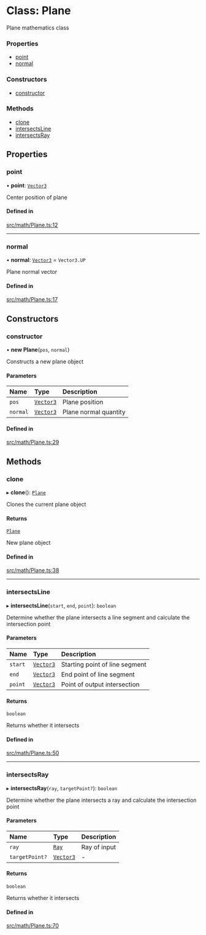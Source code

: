 # Class: Plane

Plane mathematics class


### Properties

- [point](Plane.md#point)
- [normal](Plane.md#normal)

### Constructors

- [constructor](Plane.md#constructor)

### Methods

- [clone](Plane.md#clone)
- [intersectsLine](Plane.md#intersectsline)
- [intersectsRay](Plane.md#intersectsray)

## Properties

### point

• **point**: [`Vector3`](Vector3.md)

Center position of plane

#### Defined in

[src/math/Plane.ts:12](https://github.com/Orillusion/orillusion/blob/main/src/math/Plane.ts#L12)

___

### normal

• **normal**: [`Vector3`](Vector3.md) = `Vector3.UP`

Plane normal vector

#### Defined in

[src/math/Plane.ts:17](https://github.com/Orillusion/orillusion/blob/main/src/math/Plane.ts#L17)

## Constructors

### constructor

• **new Plane**(`pos`, `normal`)

Constructs a new plane object

#### Parameters

| Name | Type | Description |
| :------ | :------ | :------ |
| `pos` | [`Vector3`](Vector3.md) | Plane position |
| `normal` | [`Vector3`](Vector3.md) | Plane normal quantity |

#### Defined in

[src/math/Plane.ts:29](https://github.com/Orillusion/orillusion/blob/main/src/math/Plane.ts#L29)

## Methods

### clone

▸ **clone**(): [`Plane`](Plane.md)

Clones the current plane object

#### Returns

[`Plane`](Plane.md)

New plane object

#### Defined in

[src/math/Plane.ts:38](https://github.com/Orillusion/orillusion/blob/main/src/math/Plane.ts#L38)

___

### intersectsLine

▸ **intersectsLine**(`start`, `end`, `point`): `boolean`

Determine whether the plane intersects a line segment and calculate the intersection point

#### Parameters

| Name | Type | Description |
| :------ | :------ | :------ |
| `start` | [`Vector3`](Vector3.md) | Starting point of line segment |
| `end` | [`Vector3`](Vector3.md) | End point of line segment |
| `point` | [`Vector3`](Vector3.md) | Point of output intersection |

#### Returns

`boolean`

Returns whether it intersects

#### Defined in

[src/math/Plane.ts:50](https://github.com/Orillusion/orillusion/blob/main/src/math/Plane.ts#L50)

___

### intersectsRay

▸ **intersectsRay**(`ray`, `targetPoint?`): `boolean`

Determine whether the plane intersects a ray and calculate the intersection point

#### Parameters

| Name | Type | Description |
| :------ | :------ | :------ |
| `ray` | [`Ray`](Ray.md) | Ray of input |
| `targetPoint?` | [`Vector3`](Vector3.md) | - |

#### Returns

`boolean`

Returns whether it intersects

#### Defined in

[src/math/Plane.ts:70](https://github.com/Orillusion/orillusion/blob/main/src/math/Plane.ts#L70)
